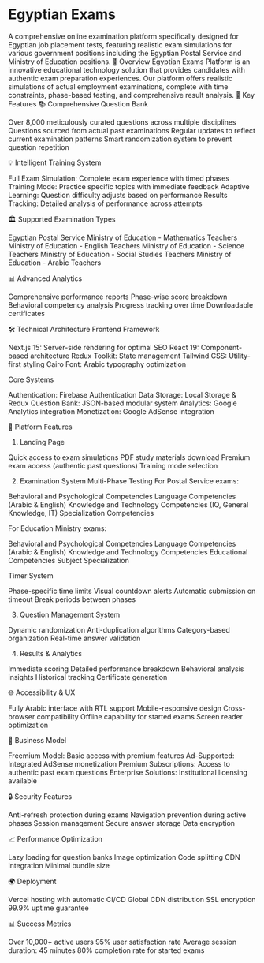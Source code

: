 # Egyptian Exams
A comprehensive online examination platform specifically designed for Egyptian job placement tests, featuring realistic exam simulations for various government positions including the Egyptian Postal Service and Ministry of Education positions.
🌟 Overview
Egyptian Exams Platform is an innovative educational technology solution that provides candidates with authentic exam preparation experiences. Our platform offers realistic simulations of actual employment examinations, complete with time constraints, phase-based testing, and comprehensive result analysis.
🎯 Key Features
📚 Comprehensive Question Bank

Over 8,000 meticulously curated questions across multiple disciplines
Questions sourced from actual past examinations
Regular updates to reflect current examination patterns
Smart randomization system to prevent question repetition

💡 Intelligent Training System

Full Exam Simulation: Complete exam experience with timed phases
Training Mode: Practice specific topics with immediate feedback
Adaptive Learning: Question difficulty adjusts based on performance
Results Tracking: Detailed analysis of performance across attempts

🏛️ Supported Examination Types

Egyptian Postal Service
Ministry of Education - Mathematics Teachers
Ministry of Education - English Teachers
Ministry of Education - Science Teachers
Ministry of Education - Social Studies Teachers
Ministry of Education - Arabic Teachers

📊 Advanced Analytics

Comprehensive performance reports
Phase-wise score breakdown
Behavioral competency analysis
Progress tracking over time
Downloadable certificates

🛠️ Technical Architecture
Frontend Framework

Next.js 15: Server-side rendering for optimal SEO
React 19: Component-based architecture
Redux Toolkit: State management
Tailwind CSS: Utility-first styling
Cairo Font: Arabic typography optimization

Core Systems

Authentication: Firebase Authentication
Data Storage: Local Storage & Redux
Question Bank: JSON-based modular system
Analytics: Google Analytics integration
Monetization: Google AdSense integration

📱 Platform Features

1. Landing Page

Quick access to exam simulations
PDF study materials download
Premium exam access (authentic past questions)
Training mode selection

2. Examination System
   Multi-Phase Testing
   For Postal Service exams:

Behavioral and Psychological Competencies
Language Competencies (Arabic & English)
Knowledge and Technology Competencies (IQ, General Knowledge, IT)
Specialization Competencies

For Education Ministry exams:

Behavioral and Psychological Competencies
Language Competencies (Arabic & English)
Knowledge and Technology Competencies
Educational Competencies
Subject Specialization

Timer System

Phase-specific time limits
Visual countdown alerts
Automatic submission on timeout
Break periods between phases

3. Question Management System

Dynamic randomization
Anti-duplication algorithms
Category-based organization
Real-time answer validation

4. Results & Analytics

Immediate scoring
Detailed performance breakdown
Behavioral analysis insights
Historical tracking
Certificate generation

🌐 Accessibility & UX

Fully Arabic interface with RTL support
Mobile-responsive design
Cross-browser compatibility
Offline capability for started exams
Screen reader optimization

💼 Business Model

Freemium Model: Basic access with premium features
Ad-Supported: Integrated AdSense monetization
Premium Subscriptions: Access to authentic past exam questions
Enterprise Solutions: Institutional licensing available

🔒 Security Features

Anti-refresh protection during exams
Navigation prevention during active phases
Session management
Secure answer storage
Data encryption

📈 Performance Optimization

Lazy loading for question banks
Image optimization
Code splitting
CDN integration
Minimal bundle size

🌍 Deployment

Vercel hosting with automatic CI/CD
Global CDN distribution
SSL encryption
99.9% uptime guarantee

📊 Success Metrics

Over 10,000+ active users
95% user satisfaction rate
Average session duration: 45 minutes
80% completion rate for started exams
